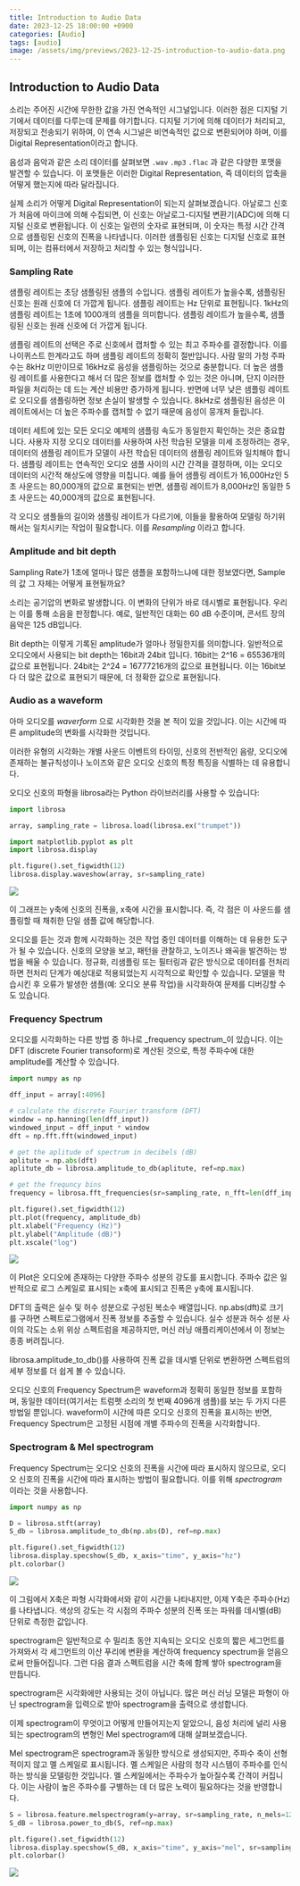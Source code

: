 ```yaml
---
title: Introduction to Audio Data
date: 2023-12-25 18:00:00 +0900
categories: [Audio]
tags: [audio]
image: /assets/img/previews/2023-12-25-introduction-to-audio-data.png
---
```


## Introduction to Audio Data

소리는 주어진 시간에 무한한 값을 가진 연속적인 시그널입니다. 이러한 점은 디지털 기기에서 데이터를 다루는데 문제를 야기합니다. 디지털 기기에 의해 데이터가 처리되고, 저장되고 전송되기 위하여, 이 연속 시그널은 비연속적인 값으로 변환되어야 하며, 이를 Digital Representation이라고 합니다.

음성과 음악과 같은 소리 데이터를 살펴보면 `.wav` `.mp3` `.flac` 과 같은 다양한 포맷을 발견할 수 있습니다. 이 포맷들은 이러한 Digital Representation, 즉 데이터의 압축을 어떻게 했는지에 따라 달라집니다.

실제 소리가 어떻게 Digital Representation이 되는지 살펴보겠습니다.
아날로그 신호가 처음에 마이크에 의해 수집되면, 이 신호는 아날로그-디지털 변환기(ADC)에 의해 디지털 신호로 변환됩니다. 이 신호는 일련의 숫자로 표현되며, 이 숫자는 특정 시간 간격으로 샘플링된 신호의 진폭을 나타냅니다. 이러한 샘플링된 신호는 디지털 신호로 표현되며, 이는 컴퓨터에서 저장하고 처리할 수 있는 형식입니다.


### Sampling Rate

샘플링 레이트는 초당 샘플링된 샘플의 수입니다. 샘플링 레이트가 높을수록, 샘플링된 신호는 원래 신호에 더 가깝게 됩니다. 샘플링 레이트는 Hz 단위로 표현됩니다. 1kHz의 샘플링 레이트는 1초에 1000개의 샘플을 의미합니다. 샘플링 레이트가 높을수록, 샘플링된 신호는 원래 신호에 더 가깝게 됩니다.

샘플링 레이트의 선택은 주로 신호에서 캡처할 수 있는 최고 주파수를 결정합니다. 이를 나이퀴스트 한계라고도 하며 샘플링 레이트의 정확히 절반입니다. 사람 말의 가청 주파수는 8kHz 미만이므로 16kHz로 음성을 샘플링하는 것으로 충분합니다. 더 높은 샘플링 레이트를 사용한다고 해서 더 많은 정보를 캡처할 수 있는 것은 아니며, 단지 이러한 파일을 처리하는 데 드는 계산 비용만 증가하게 됩니다. 반면에 너무 낮은 샘플링 레이트로 오디오를 샘플링하면 정보 손실이 발생할 수 있습니다. 8kHz로 샘플링된 음성은 이 레이트에서는 더 높은 주파수를 캡처할 수 없기 때문에 음성이 뭉개져 들립니다.

데이터 세트에 있는 모든 오디오 예제의 샘플링 속도가 동일한지 확인하는 것은 중요합니다. 사용자 지정 오디오 데이터를 사용하여 사전 학습된 모델을 미세 조정하려는 경우, 데이터의 샘플링 레이트가 모델이 사전 학습된 데이터의 샘플링 레이트와 일치해야 합니다. 샘플링 레이트는 연속적인 오디오 샘플 사이의 시간 간격을 결정하며, 이는 오디오 데이터의 시간적 해상도에 영향을 미칩니다. 예를 들어 샘플링 레이트가 16,000Hz인 5초 사운드는 80,000개의 값으로 표현되는 반면, 샘플링 레이트가 8,000Hz인 동일한 5초 사운드는 40,000개의 값으로 표현됩니다.

각 오디오 샘플들의 길이와 샘플링 레이트가 다르기에, 이들을 활용하여 모델링 하기위해서는 일치시키는 작업이 필요합니다. 이를 _Resampling_ 이라고 합니다.


### Amplitude and bit depth

Sampling Rate가 1초에 얼마나 많은 샘플을 포함하느냐에 대한 정보였다면, Sample의 값 그 자체는 어떻게 표현될까요?

소리는 공기압의 변화로 발생합니다. 이 변화의 단위가 바로 데시벨로 표현됩니다. 우리는 이를 통해 소음을 판정합니다. 예로, 일반적인 대화는 60 dB 수준이며, 콘서트 장의 음악은 125 dB입니다.

Bit depth는 이렇게 기록된 amplitude가 얼마나 정밀한지를 의미합니다. 일반적으로 오디오에서 사용되는 bit depth는 16bit과 24bit 입니다. 16bit는 2^16 = 65536개의 값으로 표현됩니다. 24bit는 2^24 = 16777216개의 값으로 표현됩니다. 이는 16bit보다 더 많은 값으로 표현되기 때문에, 더 정확한 값으로 표현됩니다.


### Audio as a waveform

아마 오디오를  _waverform_ 으로 시각화한 것을 본 적이 있을 것입니다. 이는 시간에 따른 amplitude의 변화를 시각화한 것입니다.

이러한 유형의 시각화는 개별 사운드 이벤트의 타이밍, 신호의 전반적인 음량, 오디오에 존재하는 불규칙성이나 노이즈와 같은 오디오 신호의 특정 특징을 식별하는 데 유용합니다.

오디오 신호의 파형을 librosa라는 Python 라이브러리를 사용할 수 있습니다:

```python
import librosa

array, sampling_rate = librosa.load(librosa.ex("trumpet"))

import matplotlib.pyplot as plt
import librosa.display

plt.figure().set_figwidth(12)
librosa.display.waveshow(array, sr=sampling_rate)
```

![](/assets/img/previews/2023-12-25-introduction-to-audio-data.png)

이 그래프는 y축에 신호의 진폭을, x축에 시간을 표시합니다. 즉, 각 점은 이 사운드를 샘플링할 때 채취한 단일 샘플 값에 해당합니다.

오디오를 듣는 것과 함께 시각화하는 것은 작업 중인 데이터를 이해하는 데 유용한 도구가 될 수 있습니다. 신호의 모양을 보고, 패턴을 관찰하고, 노이즈나 왜곡을 발견하는 방법을 배울 수 있습니다. 정규화, 리샘플링 또는 필터링과 같은 방식으로 데이터를 전처리하면 전처리 단계가 예상대로 적용되었는지 시각적으로 확인할 수 있습니다. 모델을 학습시킨 후 오류가 발생한 샘플(예: 오디오 분류 작업)을 시각화하여 문제를 디버깅할 수도 있습니다.




### Frequency Spectrum

오디오를 시각화하는 다른 방법 중 하나로 _frequency spectrum_이 있습니다.
이는 DFT (discrete Fourier transoform)로 계산된 것으로, 특정 주파수에 대한 amplitude를 계산할 수 있습니다.

```python
import numpy as np

dff_input = array[:4096]

# calculate the discrete Fourier transform (DFT)
window = np.hanning(len(dff_input))
windowed_input = dff_input * window
dft = np.fft.fft(windowed_input)

# get the aplitude of spectrum in decibels (dB)
aplitute = np.abs(dft)
aplitute_db = librosa.amplitude_to_db(aplitute, ref=np.max)

# get the frequncy bins
frequency = librosa.fft_frequencies(sr=sampling_rate, n_fft=len(dff_input))

plt.figure().set_figwidth(12)
plt.plot(frequency, amplitude_db)
plt.xlabel("Frequency (Hz)")
plt.ylabel("Amplitude (dB)")
plt.xscale("log")
```

![](/assets/img/2023-12-25-introduction-to-audio-data_plot_2.png)


이 Plot은 오디오에 존재하는 다양한 주파수 성분의 강도를 표시합니다. 주파수 값은 일반적으로 로그 스케일로 표시되는 x축에 표시되고 진폭은 y축에 표시됩니다.


DFT의 출력은 실수 및 허수 성분으로 구성된 복소수 배열입니다. np.abs(dft)로 크기를 구하면 스펙트로그램에서 진폭 정보를 추출할 수 있습니다.
실수 성분과 허수 성분 사이의 각도는 소위 위상 스펙트럼을 제공하지만, 머신 러닝 애플리케이션에서 이 정보는 종종 버려집니다.

librosa.amplitude_to_db()를 사용하여 진폭 값을 데시벨 단위로 변환하면 스펙트럼의 세부 정보를 더 쉽게 볼 수 있습니다. 

오디오 신호의 Frequency Spectrum은 waveform과 정확히 동일한 정보를 포함하며, 동일한 데이터(여기서는 트럼펫 소리의 첫 번째 4096개 샘플)를 보는 두 가지 다른 방법일 뿐입니다.
waveform이 시간에 따른 오디오 신호의 진폭을 표시하는 반면, Frequency Spectrum은 고정된 시점에 개별 주파수의 진폭을 시각화합니다.



### Spectrogram & Mel spectrogram

Frequency Spectrum는 오디오 신호의 진폭을 시간에 따라 표시하지 않으므로, 오디오 신호의 진폭을 시간에 따라 표시하는 방법이 필요합니다. 이를 위해 _spectrogram_ 이라는 것을 사용합니다.

```python
import numpy as np

D = librosa.stft(array)
S_db = librosa.amplitude_to_db(np.abs(D), ref=np.max)

plt.figure().set_figwidth(12)
librosa.display.specshow(S_db, x_axis="time", y_axis="hz")
plt.colorbar()
```

![](/assets/img/2023-12-25-introduction-to-audio-data_plot_3.png)

이 그림에서 X축은 파형 시각화에서와 같이 시간을 나타내지만, 이제 Y축은 주파수(Hz)를 나타냅니다. 색상의 강도는 각 시점의 주파수 성분의 진폭 또는 파워를 데시벨(dB) 단위로 측정한 값입니다.

spectrogram은 일반적으로 수 밀리초 동안 지속되는 오디오 신호의 짧은 세그먼트를 가져와서 각 세그먼트의 이산 푸리에 변환을 계산하여 frequency spectrum을 얻음으로써 만들어집니다. 그런 다음 결과 스펙트럼을 시간 축에 함께 쌓아 spectrogram을 만듭니다.

spectrogram은 시각화에만 사용되는 것이 아닙니다. 많은 머신 러닝 모델은 파형이 아닌 spectrogram을 입력으로 받아 spectrogram을 출력으로 생성합니다.

이제 spectrogram이 무엇이고 어떻게 만들어지는지 알았으니, 음성 처리에 널리 사용되는 spectrogram의 변형인 Mel spectrogram에 대해 살펴보겠습니다.

Mel spectrogram은 spectrogram과 동일한 방식으로 생성되지만, 주파수 축이 선형적이지 않고 멜 스케일로 표시됩니다. 멜 스케일은 사람의 청각 시스템이 주파수를 인식하는 방식을 모델링한 것입니다. 멜 스케일에서는 주파수가 높아질수록 간격이 커집니다. 이는 사람이 높은 주파수를 구별하는 데 더 많은 노력이 필요하다는 것을 반영합니다.

```python
S = librosa.feature.melspectrogram(y=array, sr=sampling_rate, n_mels=128, fmax=8000)
S_dB = librosa.power_to_db(S, ref=np.max)

plt.figure().set_figwidth(12)
librosa.display.specshow(S_dB, x_axis="time", y_axis="mel", sr=sampling_rate, fmax=8000)
plt.colorbar()
```
![](/assets/img/2023-12-25-introduction-to-audio-data_plot_4.png)


